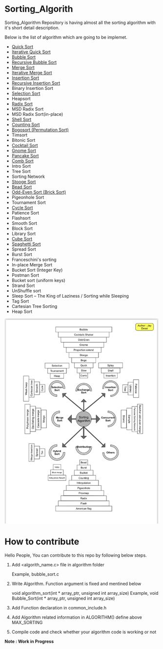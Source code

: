 # Sorting_Algorith
Sorting_Algorithm Repository is having almost all the sorting algorithm with it's short detail description.

Below is the list of algorithm which are going to be implemet.
- [Quick Sort](https://github.com/jjdesai/Sorting_Algorith/blob/main/algorithms/quick_sort.c)
- [Iterative Quick Sort](https://github.com/jjdesai/Sorting_Algorith/blob/main/algorithms/iterative_quick_sort.c)
- [Bubble Sort](https://github.com/jjdesai/Sorting_Algorith/blob/main/algorithms/bubble_sort.c)
- [Recursive Bubble Sort](https://github.com/jjdesai/Sorting_Algorith/blob/main/algorithms/recursive_bubble_sort.c)
- [Merge Sort](https://github.com/jjdesai/Sorting_Algorith/blob/main/algorithms/merge_sort.c)
- [Iterative Merge Sort](https://github.com/jjdesai/Sorting_Algorith/blob/main/algorithms/iterative_merge_sort.c)
- [Insertion Sort](https://github.com/jjdesai/Sorting_Algorith/blob/main/algorithms/insertion_sort.c)
- [Recursive Insertion Sort](https://github.com/jjdesai/Sorting_Algorith/blob/main/algorithms/recursive_selection_sort.c)
- Binary Insertion Sort
- [Selection Sort](https://github.com/jjdesai/Sorting_Algorith/blob/main/algorithms/selection_sort.c)
- Heapsort
- [Radix Sort](https://github.com/jjdesai/Sorting_Algorith/blob/main/algorithms/radix_sort.c)
- MSD Radix Sort
- MSD Radix Sort(in-place)
- [Shell Sort](https://github.com/jjdesai/Sorting_Algorith/blob/main/algorithms/shell_sort.c)
- [Counting Sort](https://github.com/jjdesai/Sorting_Algorith/blob/main/algorithms/counting_sort.c)
- [Bogosort (Permutation Sort)](https://github.com/jjdesai/Sorting_Algorith/blob/main/algorithms/bogo_sort.c)
- Timsort
- Bitonic Sort
- [Cocktail Sort](https://github.com/jjdesai/Sorting_Algorith/blob/main/algorithms/cocktail_sort.c)
- [Gnome Sort](https://github.com/jjdesai/Sorting_Algorith/blob/main/algorithms/gnome_sort.c)
- [Pancake Sort](https://github.com/jjdesai/Sorting_Algorith/blob/main/algorithms/pancake_sort.c)
- [Comb Sort](https://github.com/jjdesai/Sorting_Algorith/blob/main/algorithms/comb_sort.c)
- Intro Sort
- Tree Sort
- Sorting Network
- [Stooge Sort](https://github.com/jjdesai/Sorting_Algorith/blob/main/algorithms/stooge_sort.c)
- [Bead Sort](https://github.com/jjdesai/Sorting_Algorith/blob/main/algorithms/bead_sort.c)
- [Odd-Even Sort (Brick Sort)](https://github.com/jjdesai/Sorting_Algorith/blob/main/algorithms/odd_even_sort.c)
- Pigeonhole Sort
- Tournament Sort
- [Cycle Sort](https://github.com/jjdesai/Sorting_Algorith/blob/main/algorithms/cycle_sort.c)
- Patience Sort
- Flashsort
- Smooth Sort
- Block Sort
- Library Sort
- [Cube Sort](https://github.com/jjdesai/Sorting_Algorith/blob/main/algorithms/cube_sort.c)
- [Spaghetti Sort](https://github.com/jjdesai/Sorting_Algorith/blob/main/algorithms/spaghetti_sort.c)
- Spread Sort
- Burst Sort
- Franceschini's sorting
- In-place Merge Sort
- Bucket Sort (Integer Key)
- Postman Sort
- Bucket sort (uniform keys)
- Strand Sort
- UnShuffle sort
- Sleep Sort – The King of Laziness / Sorting while Sleeping
- Tag Sort
- Cartesian Tree Sorting
- Heap Sort

![Sorting Algorithm Classification](SortingAlgorithm_Classification.jpg)

# How to contribute

Hello People,
    You can contribute to this repo by following below steps.

1. Add <algorith_name.c> file in algorithm folder

    Example, bubble_sort.c

2. Write Algorithm. Function argument is fixed and mentined below

    void algorithm_sort(int * array_ptr, unsigned int array_size)
    Example, void Bubble_Sort(int * array_ptr, unsigned int array_size)

3. Add Function declaration in common_include.h

4. Add Algorithm related information in ALGORITHM() define above MAX_SORTING

5. Compile code and check whether your algorithm code is working or not

**Note : Work in Progress**
